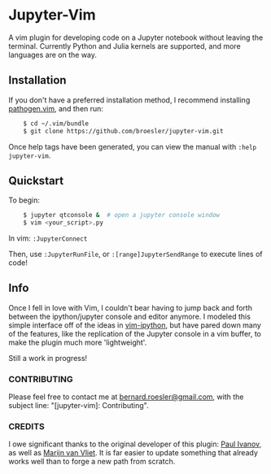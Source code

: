 # Jupyter-Vim

A vim plugin for developing code on a Jupyter notebook without leaving the
terminal.  Currently Python and Julia kernels are supported, and more languages
are on the way.

## Installation

If you don't have a preferred installation method, I recommend
installing [pathogen.vim](https://github.com/tpope/vim-pathogen), and
then run:

```bash
    $ cd ~/.vim/bundle
    $ git clone https://github.com/broesler/jupyter-vim.git
```

Once help tags have been generated, you can view the manual with
`:help jupyter-vim`.

## Quickstart
To begin:

```bash
	$ jupyter qtconsole &  # open a jupyter console window
	$ vim <your_script>.py
```

In vim: `:JupyterConnect`

Then, use `:JupyterRunFile`, or `:[range]JupyterSendRange` to execute lines of
code!

## Info
Once I fell in love with Vim, I couldn't bear having to jump back and forth
between the ipython/jupyter console and editor anymore. I modeled this simple
interface off of the ideas in
[vim-ipython](https://github.com/ivanov/vim-ipython), but have pared down many
of the features, like the replication of the Jupyter console in a vim buffer,
to make the plugin much more 'lightweight'.

Still a work in progress!

### CONTRIBUTING

Please feel free to contact me at [bernard.roesler@gmail.com](mailto:bernard.roesler@gmail.com), with the subject line: "[jupyter-vim]: Contributing".

### CREDITS
I owe significant thanks to the original developer of this plugin: 
[Paul Ivanov](https://github.com/ivanov), as well as 
[Marijn van Vliet](https://github.com/wmvanvliet).
It is far easier to update something that already works well than to forge
a new path from scratch.

